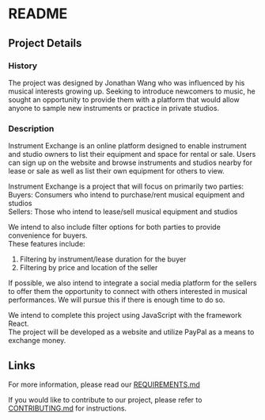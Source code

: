 <h1>README</h1>  
  
<h2>Project Details</h2>  

<h3>History</h3>  
The project was designed by Jonathan Wang who was influenced by his musical interests growing up. Seeking to introduce newcomers to music, he sought an opportunity to provide them with a platform that would allow anyone to sample new instruments or practice in private studios.  

<h3>Description</h3>  
Instrument Exchange is an online platform designed to enable instrument and studio owners to list their equipment and space for rental or sale. Users can sign up on the website and browse instruments and studios nearby for lease or sale as well as list their own equipment for others to view.  

Instrument Exchange is a project that will focus on primarily two parties:  
Buyers: Consumers who intend to purchase/rent musical equipment and studios  
Sellers: Those who intend to lease/sell musical equipment and studios  
  
We intend to also include filter options for both parties to provide convenience for buyers.  
These features include:    
1. Filtering by instrument/lease duration for the buyer  
2. Filtering by price and location of the seller  
  
If possible, we also intend to integrate a social media platform for the sellers to offer them the opportunity to connect with others interested in musical performances. We will pursue this if there is enough time to do so.  
  
We intend to complete this project using JavaScript with the framework React.  
The project will be developed as a website and utilize PayPal as a means to exchange money.  
  
<h2>Links</h2>  

For more information, please read our [REQUIREMENTS.md](https://github.com/nyu-software-engineering/instrument-exchange/blob/master/REQUIREMENTS.md)

If you would like to contribute to our project, please refer to [CONTRIBUTING.md](CONTRIBUTING.md) for instructions.

